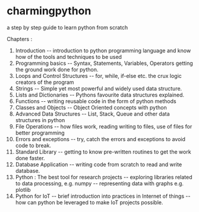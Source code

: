 # charmingpython
a step by step guide to learn python from scratch

Chapters :
1. Introduction
-- introduction to python programming language and know how of the tools and techniques to be used
2. Programming basics
-- Syntax, Statements, Variables, Operators getting the ground work done for python.
3. Loops and Control Structures
-- for, while, if-else etc. the crux logic creators of the program
4. Strings
-- Simple yet most powerful and widely used data structure.
5. Lists and Dictionaries
-- Pythons favourite data structures explained.
6. Functions
-- writing reusable code in the form of python methods
7. Classes and Objects
-- Object Oriented concepts with python
8. Advanced Data Structures
-- List, Stack, Queue and other data structures in python
9. File Operations
-- how files work, reading writing to files, use of files for better programming
10. Errors and exceptions
-- try, catch the errors and exceptions to avoid code to break.
11. Standard Library
-- getting to know pre-written routines to get the work done faster.
12. Database Application
-- writing code from scratch to read and write database.
13. Python : The best tool for research projects
-- exploring libraries related to data processing, e.g. numpy
-- representing data with graphs e.g. plotlib
14. Python for IoT
-- brief introduction into practices in Internet of things
-- how can python be leveraged to make IoT projects possible.
